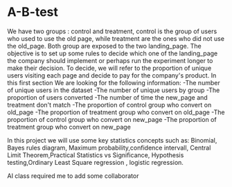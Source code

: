# A-B-test
We have two groups : control and treatment, control is the group of users who used to use the old page, while treatment are the ones 
who did not use the old_page. Both group are exposed to the two landing_page. The objective is to set up some rules to decide which one of 
the landing_page the company should implement or perhaps run the experiment longer to make their decision. 
To decide, we will refer to the proportion of unique users visiting each page and decide to pay for the company's product. 
In this first section We are looking for the following information:
-The number of unique users in the dataset
-The number of unique users by group
-The proportion of users converted
-The number of time the new_page and treatment don't match
-The proportion of control group who convert on old_page
-The proportion of treatment group who convert on old_page
-The proportion of control group who convert on new_page
-The proportion of treatment group who convert on new_page

In this project we will use some key statistics concepts such as: Binomial, Bayes rules diagram, Maximum probability,confidence intervall, Central Limit 
Theorem,Practical Statistics vs Significance, Hypothesis testing,Ordinary Least Square regression , logistic regression.

AI class required me to add some collaborator

